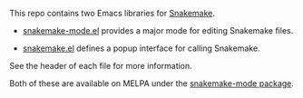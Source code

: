 
This repo contains two Emacs libraries for [Snakemake].

* [snakemake-mode.el] provides a major mode for editing Snakemake
  files.

* [snakemake.el] defines a popup interface for calling Snakemake.

See the header of each file for more information.

Both of these are available on MELPA under the
[snakemake-mode package].

[Snakemake]: https://bitbucket.org/snakemake/snakemake/wiki/Home
[snakemake-mode.el]: https://github.com/kyleam/snakemake-mode/blob/master/snakemake-mode.el#L24
[snakemake.el]: https://github.com/kyleam/snakemake-mode/blob/master/snakemake.el#L21
[snakemake-mode package]: http://melpa.org/#/snakemake-mode
